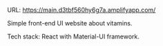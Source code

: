 URL: https://main.d3tbf560hy6g7a.amplifyapp.com/

Simple front-end UI website about vitamins.

Tech stack:
React with Material-UI framework.